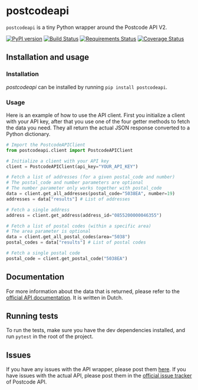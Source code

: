 # postcodeapi

`postcodeapi` is a tiny Python wrapper around the Postcode API V2.

[![PyPI version](https://badge.fury.io/py/postcodeapi.svg)](https://badge.fury.io/py/postcodeapi)
[![Build Status](https://travis-ci.org/roedesh/postcodeapi.svg?branch=master)](https://travis-ci.org/roedesh/postcodeapi)
[![Requirements Status](https://requires.io/github/roedesh/postcodeapi/requirements.svg?branch=master)](https://requires.io/github/roedesh/postcodeapi/requirements/?branch=master)
[![Coverage Status](https://coveralls.io/repos/github/roedesh/postcodeapi/badge.svg?branch=master)](https://coveralls.io/github/roedesh/postcodeapi?branch=master)

## Installation and usage

### Installation

*postcodeapi* can be installed by running `pip install postcodeapi`.

### Usage

Here is an example of how to use the API client. First you initialize a client with your API key, after that you use
one of the four getter methods to fetch the data you need. They all return the actual JSON response converted to a
Python dictionary.

```python
# Import the PostcodeAPIClient
from postcodeapi.client import PostcodeAPIClient

# Initialize a client with your API key
client = PostcodeAPIClient(api_key="YOUR_API_KEY")

# Fetch a list of addresses (for a given postal_code and number)
# The postal_code and number parameters are optional
# The number parameter only works together with postal_code
data = client.get_all_addresses(postal_code="5038EA", number=19)
addresses = data["results"] # List of addresses

# Fetch a single address
address = client.get_address(address_id="0855200000046355")

# Fetch a list of postal codes (within a specific area)
# The area parameter is optional
data = client.get_all_postal_codes(area="5038")
postal_codes = data["results"] # List of postal codes

# Fetch a single postal code
postal_code = client.get_postal_code("5038EA")
```

## Documentation
For more information about the data that is returned, please refer to the [official API documentation](https://www.postcodeapi.nu/docs/). It is written in Dutch.

## Running tests
To run the tests, make sure you have the dev dependencies installed, and run `pytest` in the root of the project.

## Issues
If you have any issues with the API wrapper, please post them [here](https://github.com/infoklik/postcodeapi/issues). If you have issues with the actual API,
please post them in the [official issue tracker](https://github.com/postcodeapi/postcodeapi/issues) of Postcode API.
